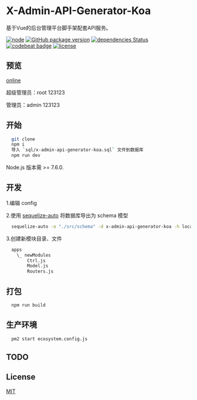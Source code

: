 # X-Admin-API-Generator-Koa

基于Vue的后台管理平台脚手架配套API服务。

[![node](https://img.shields.io/badge/node-v7.6.0+-blue.svg)](https://nodejs.org/)
[![GitHub package version](https://img.shields.io/github/package-json/v/OXOYO/X-Admin-API-Generator-Koa.svg)]()
[![dependencies Status](https://david-dm.org/OXOYO/X-Admin-API-Generator-Koa/status.svg)](https://david-dm.org/OXOYO/X-Admin-API-Generator-Koa)
[![codebeat badge](https://codebeat.co/badges/824b49d9-dd7f-4502-9965-76aef840f8d2)](https://codebeat.co/projects/github-com-oxoyo-x-admin-api-generator-koa-master)
[![license](https://img.shields.io/github/license/OXOYO/X-Admin-API-Generator-Koa.svg)]()

## 预览

[online](http://oxoyo.co/X-Admin-Generator-Vue/)

超级管理员：root 123123

管理员：admin 123123

## 开始
```bash
  git clone
  npm i
  导入 `sql/x-admin-api-generator-koa.sql` 文件到数据库
  npm run dev
```
Node.js 版本需 >= 7.6.0.

## 开发
  1.编辑 config

  2.使用 [sequelize-auto](https://github.com/sequelize/sequelize-auto) 将数据库导出为 schema 模型

  ```bash
    sequelize-auto -o "./src/schema" -d x-admin-api-generator-koa -h localhost -u root -p 3306 -e mysql
  ```

  3.创建新模块目录、文件
  ```bash
    apps
      \_ newModules
          Ctrl.js
          Model.js
          Routers.js
  ```

## 打包
```bash
  npm run build
```

## 生产环境
```bash
  pm2 start ecosystem.config.js
```

## TODO

## License
[MIT](http://opensource.org/licenses/MIT)
